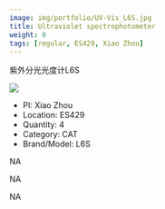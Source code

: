 ```yaml
---
image: img/portfolio/UV-Vis_L6S.jpg
title: Ultraviolet spectrophotometer
weight: 0
tags: [regular, ES429, Xiao Zhou]
---
```


紫外分光光度计L6S

<!--more-->

![](../../img/portfolio/UV-Vis_L6S.jpg)

- PI: Xiao Zhou
- Location: ES429
- Quantity: 4
- Category: CAT
- Brand/Model: L6S

NA

NA

NA
